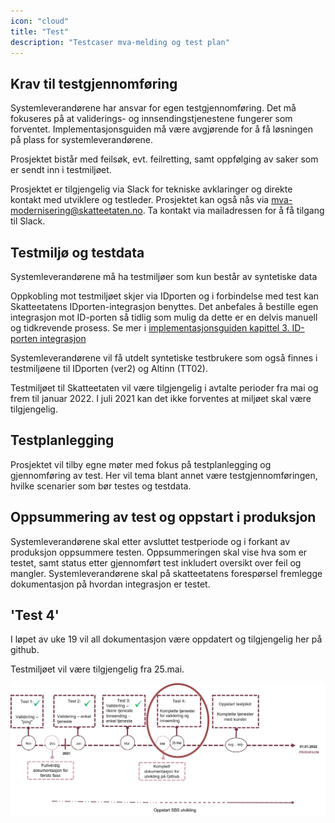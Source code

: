 ```yaml
---
icon: "cloud"
title: "Test"
description: "Testcaser mva-melding og test plan"
---
```


## Krav til testgjennomføring

Systemleverandørene har ansvar for egen testgjennomføring. Det må fokuseres på at validerings- og innsendingstjenestene fungerer som forventet. Implementasjonsguiden må være avgjørende for å få løsningen på plass for systemleverandørene.

Prosjektet bistår med feilsøk, evt. feilretting, samt oppfølging av saker som er sendt inn i testmiljøet.

Prosjektet er tilgjengelig via Slack for tekniske avklaringer og direkte kontakt med utviklere og testleder. Prosjektet kan også nås via mva-modernisering@skatteetaten.no. Ta kontakt via mailadressen for å få tilgang til Slack.

## Testmiljø og testdata

Systemleverandørene må ha testmiljøer som kun består av syntetiske data

Oppkobling mot testmiljøet skjer via IDporten og i forbindelse med test kan Skatteetatens IDporten-integrasjon benyttes. Det anbefales å bestille egen integrasjon mot ID-porten så tidlig som mulig da dette er en delvis manuell og tidkrevende prosess. Se mer i [implementasjonsguiden kapittel 3. ID-porten integrasjon](https://skatteetaten.github.io/mva-meldingen/documentation/implementasjonsguide/#3-id-porten-integrasjon)

Systemleverandørene vil få utdelt syntetiske testbrukere som også finnes i testmiljøene til IDporten (ver2) og Altinn (TT02).

Testmiljøet til Skatteetaten vil være tilgjengelig i avtalte perioder fra mai og frem til januar 2022. I juli 2021 kan det ikke forventes at miljøet skal være tilgjengelig.

## Testplanlegging

Prosjektet vil tilby egne møter med fokus på testplanlegging og gjennomføring av test. Her vil tema blant annet være testgjennomføringen, hvilke scenarier som bør testes og testdata.

## Oppsummering av test og oppstart i produksjon

Systemleverandørene skal etter avsluttet testperiode og i forkant av produksjon oppsummere testen. Oppsummeringen skal vise hva som er testet, samt status etter gjennomført test inkludert oversikt over feil og mangler. Systemleverandørene skal på skatteetatens forespørsel fremlegge dokumentasjon på hvordan integrasjon er
testet.

## 'Test 4'

I løpet av uke 19 vil all dokumentasjon være oppdatert og tilgjengelig her på github.

Testmiljøet vil være tilgjengelig fra 25.mai.

![Testplan](Testplan.png)
